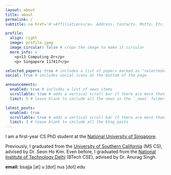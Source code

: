 ```yaml
---
layout: about
title: about
permalink: /
subtitle: <a href='#'>Affiliations</a>. Address. Contacts. Motto. Etc.

profile:
  align: right
  image: profile.jpeg
  image_circular: false # crops the image to make it circular
  more_info: >
    <p>13 Computing Dr</p>
    <p> Singapore 117417</p>

selected_papers: true # includes a list of papers marked as "selected={true}"
social: true # includes social icons at the bottom of the page

announcements:
  enabled: true # includes a list of news items
  scrollable: true # adds a vertical scroll bar if there are more than 3 news items
  limit: 5 # leave blank to include all the news in the `_news` folder

latest_posts:
  enabled: true
  scrollable: true # adds a vertical scroll bar if there are more than 3 new posts items
  limit: 3 # leave blank to include all the blog posts
---
```


I am a first-year CS PhD student at the [National University of Singapore](https://www.comp.nus.edu.sg/).

Previously, I graduated from the [University of Southern California](https://viterbischool.usc.edu/) (MS CS), advised by Dr. Seon Ho Kim. Even before, I graduated from the [National Institute of Technology Delhi](https://nitdelhi.ac.in/) (BTech CSE), advised by Dr. Anurag Singh.

**email:** bsajja [at] u [dot] nus [dot] edu
